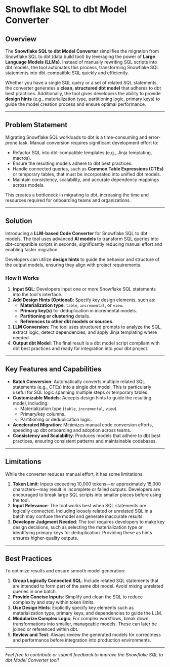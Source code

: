 # Snowflake SQL to dbt Model Converter

## Overview
The **Snowflake SQL to dbt Model Converter** simplifies the migration from Snowflake SQL to dbt (data build tool) by leveraging the power of **Large Language Models (LLMs)**. Instead of manually rewriting SQL scripts into dbt models, the tool automates this process, transforming Snowflake SQL statements into dbt-compatible SQL quickly and efficiently.

Whether you have a single SQL query or a set of related SQL statements, the converter generates a **clean, structured dbt model** that adheres to dbt best practices. Additionally, the tool gives developers the ability to provide **design hints** (e.g., materialization type, partitioning logic, primary keys) to guide the model creation process and ensure optimal performance.

---

## Problem Statement
Migrating Snowflake SQL workloads to dbt is a time-consuming and error-prone task. Manual conversion requires significant development effort to:
- Refactor SQL into dbt-compatible templates (e.g., Jinja templating, macros).
- Ensure the resulting models adhere to dbt best practices.
- Handle connected queries, such as **Common Table Expressions (CTEs)** or temporary tables, that must be incorporated into unified dbt models.
- Maintain consistency, scalability, and accurate dependency mappings across models.

This creates a bottleneck in migrating to dbt, increasing the time and resources required for onboarding teams and organizations.

---

## Solution
Introducing a **LLM-based Code Converter** for Snowflake SQL to dbt models. The tool uses advanced **AI models** to transform SQL queries into dbt-compatible scripts in seconds, significantly reducing manual effort and enabling faster migration. 

Developers can utilize **design hints** to guide the behavior and structure of the output models, ensuring they align with project requirements.

### How It Works
1. **Input SQL**: Developers input one or more Snowflake SQL statements into the tool's interface.
2. **Add Design Hints (Optional)**: Specify key design elements, such as:
   - **Materialization type**: `table`, `incremental`, or `view`.
   - **Primary key(s)** for deduplication in incremental models.
   - **Partitioning or clustering** details.
   - **References to other dbt models or sources**.
3. **LLM Conversion**: The tool uses structured prompts to analyze the SQL, extract logic, detect dependencies, and apply Jinja templating where needed.
4. **Output dbt Model**: The final result is a dbt model script compliant with dbt best practices and ready for integration into your dbt project.

---

## Key Features and Capabilities
- **Batch Conversion**: Automatically converts multiple related SQL statements (e.g., CTEs) into a single dbt model. This is particularly useful for SQL logic spanning multiple steps or temporary tables.
- **Customizable Models**: Accepts design hints to guide the resulting model, including:
  - Materialization type (`table`, `incremental`, `view`).
  - Primary/key columns.
  - Partitioning or deduplication logic.
- **Accelerated Migration**: Minimizes manual code conversion efforts, speeding up dbt onboarding and adoption across teams.
- **Consistency and Scalability**: Produces models that adhere to dbt best practices, ensuring consistent patterns and maintainable codebases.

---

## Limitations
While the converter reduces manual effort, it has some limitations:
1. **Token Limit**: Inputs exceeding 10,000 tokens—or approximately 15,000 characters—may result in incomplete or failed outputs. Developers are encouraged to break large SQL scripts into smaller pieces before using the tool.
2. **Input Relevance**: The tool works best when SQL statements are logically connected. Including loosely related or unrelated SQL in a batch may confuse the model and generate inaccurate results.
3. **Developer Judgment Needed**: The tool requires developers to make key design decisions, such as selecting the materialization type or identifying primary keys for deduplication. Providing these as hints ensures higher-quality outputs.

---

## Best Practices
To optimize results and ensure smooth model generation:
1. **Group Logically Connected SQL**: Include related SQL statements that are intended to form part of the same dbt model. Avoid mixing unrelated queries in one batch.
2. **Provide Concise Inputs**: Simplify and clean the SQL to reduce complexity and stay within token limits.
3. **Use Design Hints**: Explicitly specify key elements such as materialization type, primary keys, and dependencies to guide the LLM.
4. **Modularize Complex Logic**: For complex workflows, break down transformations into smaller, manageable models. These can later be joined or referenced within dbt.
5. **Review and Test**: Always review the generated models for correctness and performance before integration into production environments.

---

*Feel free to contribute or submit feedback to improve the Snowflake SQL to dbt Model Converter tool!*
